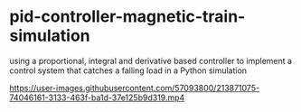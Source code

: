 # pid-controller-magnetic-train-simulation
using a proportional, integral and derivative based controller to implement a control system that catches a falling load in a Python simulation

https://user-images.githubusercontent.com/57093800/213871075-74046161-3133-463f-ba1d-37e125b9d319.mp4



